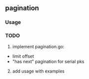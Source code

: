 ## pagination

### Usage

### TODO
1. implement pagination.go:
- limit offset
- "has next" pagination for serial pks
2. add usage with examples
